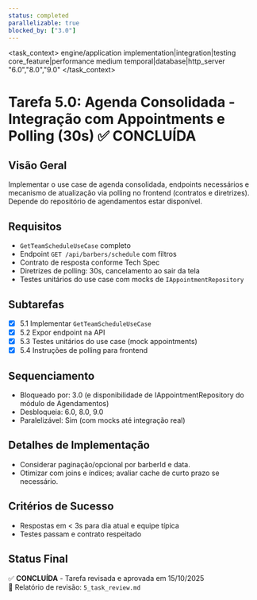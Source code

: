 ```yaml
---
status: completed
parallelizable: true
blocked_by: ["3.0"]
---
```


<task_context>
<domain>engine/application</domain>
<type>implementation|integration|testing</type>
<scope>core_feature|performance</scope>
<complexity>medium</complexity>
<dependencies>temporal|database|http_server</dependencies>
<unblocks>"6.0","8.0","9.0"</unblocks>
</task_context>

# Tarefa 5.0: Agenda Consolidada - Integração com Appointments e Polling (30s) ✅ CONCLUÍDA

## Visão Geral
Implementar o use case de agenda consolidada, endpoints necessários e mecanismo de atualização via polling no frontend (contratos e diretrizes). Depende do repositório de agendamentos estar disponível.

## Requisitos
- `GetTeamScheduleUseCase` completo
- Endpoint `GET /api/barbers/schedule` com filtros
- Contrato de resposta conforme Tech Spec
- Diretrizes de polling: 30s, cancelamento ao sair da tela
- Testes unitários do use case com mocks de `IAppointmentRepository`

## Subtarefas
- [x] 5.1 Implementar `GetTeamScheduleUseCase`
- [x] 5.2 Expor endpoint na API
- [x] 5.3 Testes unitários do use case (mock appointments)
- [x] 5.4 Instruções de polling para frontend

## Sequenciamento
- Bloqueado por: 3.0 (e disponibilidade de IAppointmentRepository do módulo de Agendamentos)
- Desbloqueia: 6.0, 8.0, 9.0
- Paralelizável: Sim (com mocks até integração real)

## Detalhes de Implementação
- Considerar paginação/opcional por barberId e data.
- Otimizar com joins e índices; avaliar cache de curto prazo se necessário.

## Critérios de Sucesso
- Respostas em < 3s para dia atual e equipe típica
- Testes passam e contrato respeitado

## Status Final
✅ **CONCLUÍDA** - Tarefa revisada e aprovada em 15/10/2025  
📄 Relatório de revisão: `5_task_review.md`